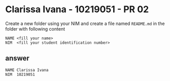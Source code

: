 # Clarissa Ivana - 10219051 - PR 02
Create a new folder using your NIM and create a file named `README.md` in the folder with following content

```
NAME <fill your name>
NIM  <fill your student identification number>
```

## answer
```
NAME Clarissa Ivana
NIM  10219051
```
